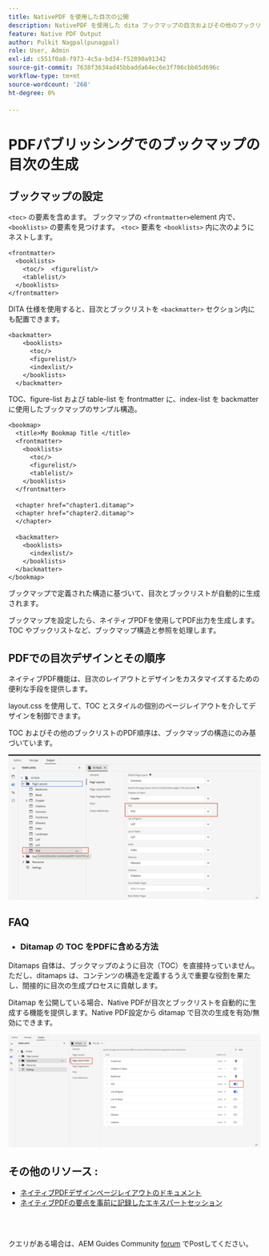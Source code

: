 ```yaml
---
title: NativePDF を使用した目次の公開
description: NativePDF を使用した dita ブックマップの目次およびその他のブックリストの公開
feature: Native PDF Output
author: Pulkit Nagpal(punagpal)
role: User, Admin
exl-id: c551f0a8-f973-4c5a-bd34-f52890a91342
source-git-commit: 7638f3634ad45bbadda64ec6e3f706cbb65d696c
workflow-type: tm+mt
source-wordcount: '268'
ht-degree: 0%

---
```


# PDFパブリッシングでのブックマップの目次の生成

## ブックマップの設定

`<toc>` の要素を含めます。
ブックマップの `<frontmatter>`element 内で、`<booklists>` の要素を見つけます。  `<toc>` 要素を `<booklists>` 内に次のようにネストします。

```
<frontmatter>
  <booklists>
    <toc/>  <figurelist/>
    <tablelist/>
  </booklists>
</frontmatter>
```

DITA 仕様を使用すると、目次とブックリストを `<backmatter>` セクション内にも配置できます。


```
<backmatter>
    <booklists>
      <toc/>
      <figurelist/>
      <indexlist/>
    </booklists>
  </backmatter>
```

TOC、figure-list および table-list を frontmatter に、index-list を backmatter に使用したブックマップのサンプル構造。

```
<bookmap>
  <title>My Bookmap Title </title>
  <frontmatter>
    <booklists>
      <toc/>
      <figurelist/>
      <tablelist/>
    </booklists>
  </frontmatter>

  <chapter href="chapter1.ditamap">
  <chapter href="chapter2.ditamap">
  </chapter>

  <backmatter>
    <booklists>
      <indexlist/>
    </booklists>
  </backmatter>
</bookmap>
```

ブックマップで定義された構造に基づいて、目次とブックリストが自動的に生成されます。

ブックマップを設定したら、ネイティブPDFを使用してPDF出力を生成します。 TOC やブックリストなど、ブックマップ構造と参照を処理します。

## PDFでの目次デザインとその順序

ネイティブPDF機能は、目次のレイアウトとデザインをカスタマイズするための便利な手段を提供します。

layout.css を使用して、TOC とスタイルの個別のページレイアウトを介してデザインを制御できます。

TOC およびその他のブックリストのPDF順序は、ブックマップの構造にのみ基づいています。

![toc](../assets/publishing/toc.png)


## FAQ

- ### Ditamap の TOC をPDFに含める方法

Ditamaps 自体は、ブックマップのように目次（TOC）を直接持っていません。 ただし、ditamaps は、コンテンツの構造を定義するうえで重要な役割を果たし、間接的に目次の生成プロセスに貢献します。

Ditamap を公開している場合、Native PDFが目次とブックリストを自動的に生成する機能を提供します。Native PDF設定から ditamap で目次の生成を有効/無効にできます。

![ 目次を有効にする ](../assets/publishing/pageorder.png)

## その他のリソース :

- [ ネイティブPDFデザインページレイアウトのドキュメント ](https://experienceleague.adobe.com/ja/docs/experience-manager-guides/using/install-guide/on-prem-ig/output-gen-config/config-native-pdf-publish/design-page-layout)
- [ ネイティブPDFの要点を事前に記録したエキスパートセッション ](https://experienceleague.adobe.com/ja/docs/experience-manager-guides/using/knowledge-base/expert-session/native-pdf-publishing-essentials-feb23)

<br>
<br>

クエリがある場合は、AEM Guides Community [forum](https://experienceleaguecommunities.adobe.com/t5/experience-manager-guides/ct-p/aem-xml-documentation?profile.language=ja) でPostしてください。



